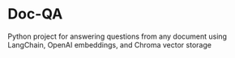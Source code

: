 # Doc-QA
Python project for answering questions from any document using LangChain, OpenAI embeddings, and Chroma vector storage
